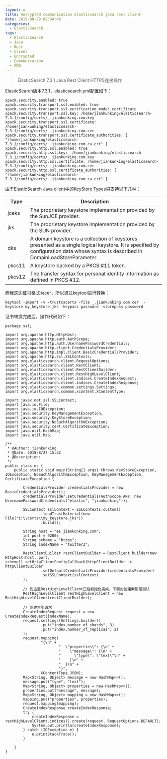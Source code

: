 ```yaml
---
layout: w
title: encrypted communication elasticsearch java rest client
date: 2019-08-28 08:34:48
categories:
  - ElasticSearch
tags:
  - ElasticSearch
  - Java
  - Rest
  - Client
  - Encrypted
  - Communication
  - 原创
---
```


> ElasticSearch 7.3.1 
Java Rest Client HTTPS连接操作

<!-- more -->

ElasticSearch版本7.3.1，elasticsearch.yml配置如下：
```
xpack.security.enabled: true
xpack.security.transport.ssl.enabled: true
xpack.security.transport.ssl.verification_mode: certificate
xpack.security.transport.ssl.key: /home/jiankunking/elasticsearch-7.3.1/config/certs/_.jiankunking.com.key
xpack.security.transport.ssl.certificate: /home/jiankunking/elasticsearch-7.3.1/config/certs/_.jiankunking.com.cer
xpack.security.transport.ssl.certificate_authorities: [ "/home/jiankunking/elasticsearch-7.3.1/config/certs/_.jiankunking.com_ca.crt" ]
xpack.security.http.ssl.enabled: true
xpack.security.http.ssl.key:  /home/jiankunking/elasticsearch-7.3.1/config/certs/_.jiankunking.com.key
xpack.security.http.ssl.certificate: /home/jiankunking/elasticsearch-7.3.1/config/certs/_.jiankunking.com.cer
xpack.security.http.ssl.certificate_authorities: [ "/home/jiankunking/elasticsearch-7.3.1/config/certs/_.jiankunking.com_ca.crt" ]
```
由于ElasticSearch Java client中的[KeyStore Types](https://docs.oracle.com/javase/8/docs/technotes/guides/security/StandardNames.html#KeyStore)只支持以下几种：

|  Type  | Description |
|  ----  | ----  |
| jceks  | The proprietary keystore implementation provided by the SunJCE provider. |
| jks  | The proprietary keystore implementation provided by the SUN provider. |
| dks  | A domain keystore is a collection of keystores presented as a single logical keystore. It is specified by configuration data whose syntax is described in DomainLoadStoreParameter. |
|  pkcs11  | A keystore backed by a PKCS #11 token. |
|  pkcs12  | The transfer syntax for personal identity information as defined in PKCS #12. |

而我这边证书格式为cer，所以通过keytool进行转换：
```
keytool -import -v -trustcacerts -file _.jiankunking.com.cer  -keystore my_keystore.jks -keypass password -storepass password
```
证书转换完成后，操作代码如下：
```
package ssl;

import org.apache.http.HttpHost;
import org.apache.http.auth.AuthScope;
import org.apache.http.auth.UsernamePasswordCredentials;
import org.apache.http.client.CredentialsProvider;
import org.apache.http.impl.client.BasicCredentialsProvider;
import org.apache.http.ssl.SSLContexts;
import org.elasticsearch.client.RequestOptions;
import org.elasticsearch.client.RestClient;
import org.elasticsearch.client.RestClientBuilder;
import org.elasticsearch.client.RestHighLevelClient;
import org.elasticsearch.client.indices.CreateIndexRequest;
import org.elasticsearch.client.indices.CreateIndexResponse;
import org.elasticsearch.common.settings.Settings;
import org.elasticsearch.common.xcontent.XContentType;

import javax.net.ssl.SSLContext;
import java.io.File;
import java.io.IOException;
import java.security.KeyManagementException;
import java.security.KeyStoreException;
import java.security.NoSuchAlgorithmException;
import java.security.cert.CertificateException;
import java.util.HashMap;
import java.util.Map;

/**
 * @Author: jiankunking
 * @Date: 2019/8/27 15:32
 * @Description:
 */
public class es {
    public static void main(String[] args) throws KeyStoreException, IOException, NoSuchAlgorithmException, KeyManagementException, CertificateException {
        
        CredentialsProvider credentialsProvider = new BasicCredentialsProvider();
        credentialsProvider.setCredentials(AuthScope.ANY, new UsernamePasswordCredentials("elastic", "jiankunking"));

        SSLContext sslContext = SSLContexts.custom()
                .loadTrustMaterial(new File("I:\\certs\\my_keystore.jks"))
                .build();

        String host = "es.jiankunking.com";
        int port = 9200;
        String scheme = "https";
        String indexName = "twitter2";

        RestClientBuilder restClientBuilder = RestClient.builder(new HttpHost(host, port, scheme)).setHttpClientConfigCallback(httpClientBuilder -> httpClientBuilder
                .setDefaultCredentialsProvider(credentialsProvider)
                .setSSLContext(sslContext)
        );

		// 到这里RestHighLevelClient已经初始化完成，下面的创建索引是测试
        RestHighLevelClient restHighLevelClient = new RestHighLevelClient(restClientBuilder);

        // 创建索引请求
        CreateIndexRequest request = new CreateIndexRequest(indexName);
        request.settings(Settings.builder()
                .put("index.number_of_shards", 3)
                .put("index.number_of_replicas", 2)
        );
        request.mapping(
                "{\n" +
                        "  \"properties\": {\n" +
                        "    \"message\": {\n" +
                        "      \"type\": \"text\"\n" +
                        "    }\n" +
                        "  }\n" +
                        "}",
                XContentType.JSON);
        Map<String, Object> message = new HashMap<>();
        message.put("type", "text");
        Map<String, Object> properties = new HashMap<>();
        properties.put("message", message);
        Map<String, Object> mapping = new HashMap<>();
        mapping.put("properties", properties);
        request.mapping(mapping);
        CreateIndexResponse createIndexResponse;
        try {
            createIndexResponse = restHighLevelClient.indices().create(request, RequestOptions.DEFAULT);
            System.out.println(createIndexResponse);
        } catch (IOException e) {
            e.printStackTrace();
        }

    }
}
```